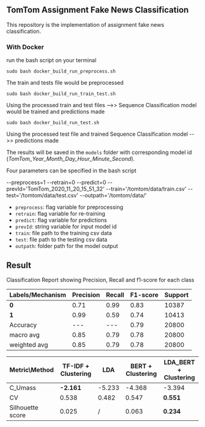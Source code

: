 ## TomTom Assignment Fake News Classification

This repository is the implementation of assignment fake news classification. 

### With Docker

run the bash script on your terminal

```
sudo bash docker_build_run_preprocess.sh
```
The train and tests file would be preprocessed

```
sudo bash docker_build_run_train_test.sh
```
Using the processed train and test files -->> Sequence Classification model would be trained and predictions made 

```
sudo bash docker_build_run_test.sh
```
Using the processed test file and trained Sequence Classification model -->> predictions made

The results will be saved in the `models` folder with corresponding model id (_TomTom_Year_Month_Day_Hour_Minute_Second_).

Four parameters can be specified in the bash script

--preprocess=1 --retrain=0 --predict=0 --prevId='TomTom_2020_11_20_15_51_32' --train='/tomtom/data/train.csv' --test='/tomtom/data/test.csv' --outpath='/tomtom/data/'
+ `preprocess`: flag variable for preprocessing
+ `retrain`: flag variable for re-training
+ `predict`: flag variable for predictions
+ `prevId`: string variable for input model id
+ `train`: file path to the training csv data
+ `test`: file path to the testing csv data
+ `outpath`: folder path for the model output

## Result

Classification Report showing Precision, Recall and f1-score for each class

| Labels/Mechanism | Precision | Recall | F1-score | Support |
|---|---|---|---|---|
|__0__|0.71|0.99|0.83|10387|
|__1__|0.99|0.59|0.74|10413|
|Accuracy|---|---|0.79|20800|
|macro avg|0.85|0.79|0.78|20800|
|weighted avg|0.85|0.79|0.78|20800|

| Metric\Method | TF-IDF + Clustering | LDA | BERT + Clustering | LDA_BERT + Clustering |
|---|---|---|---|---|
|C_Umass|__-2.161__|-5.233|-4.368|-3.394|
|CV|0.538|0.482|0.547|__0.551__|
|Silhouette score|0.025|/|0.063|__0.234__|
